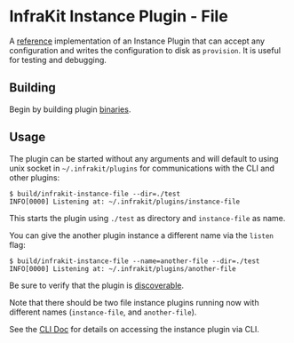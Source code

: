 InfraKit Instance Plugin - File
===============================

A [reference](../../../README.md#reference-implementations) implementation of an Instance Plugin that can accept any
configuration and writes the configuration to disk as `provision`.  It is useful for testing and debugging.

## Building

Begin by building plugin [binaries](../../../README.md#binaries).

## Usage

The plugin can be started without any arguments and will default to using unix socket in
`~/.infrakit/plugins` for communications with the CLI and other plugins:

```shell
$ build/infrakit-instance-file --dir=./test
INFO[0000] Listening at: ~/.infrakit/plugins/instance-file
```

This starts the plugin using `./test` as directory and `instance-file` as name.

You can give the another plugin instance a different name via the `listen` flag:
```shell
$ build/infrakit-instance-file --name=another-file --dir=./test
INFO[0000] Listening at: ~/.infrakit/plugins/another-file
```

Be sure to verify that the plugin is [discoverable](../../../cmd/cli/README.md#list-plugins).

Note that there should be two file instance plugins running now with different names
(`instance-file`, and `another-file`).

See the [CLI Doc](/cmd/cli/README.md) for details on accessing the instance plugin via CLI.
